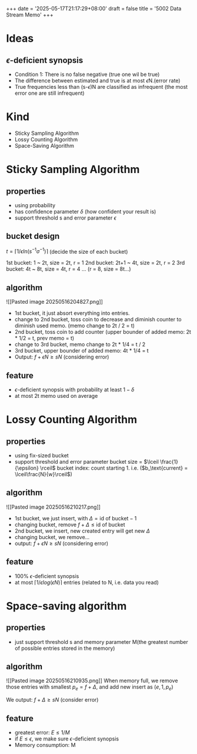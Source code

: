 +++
date = '2025-05-17T21:17:29+08:00'
draft = false 
title = '5002 Data Stream Memo'
+++
# Ideas
## $\epsilon$-deficient synopsis
- Condition 1: There is no false negative (true one wil be true)
- The difference between estimated and true is at most $\epsilon$N.(error rate)
- True frequencies less than (s-$\epsilon$)N are classified as infrequent (the most error one are still infrequent)

# Kind
- Sticky Sampling Algorithm
- Lossy Counting Algorithm
- Space-Saving Algorithm
# Sticky Sampling Algorithm
## properties
- using probability
- has confidence parameter $\delta$ (how confident your result is)
- support threshold s and error parameter $\epsilon$
## bucket design
$t = \lceil 1/ \epsilon ln(s^{-1}\sigma^{-1})\rceil$ (decide the size of each bucket)

1st bucket: 1 ~ 2t, size = 2t, r = 1
2nd bucket: 2t+1 ~ 4t, size = 2t, r = 2
3rd bucket: 4t ~ 8t, size = 4t, r = 4 ... (r = 8, size = 8t...)
## algorithm
![[Pasted image 20250516204827.png]]
- 1st bucket, it just absort everything into entries.
- change to 2nd bucket, toss coin to decrease and diminish counter to diminish used memo. (memo change to 2t / 2 = t)
- 2nd bucket, toss coin to add counter (upper bounder of added memo: 2t * 1/2 = t, prev memo = t)
- change to 3rd bucket, memo change to 2t * 1/4 = t / 2
- 3rd bucket, upper bounder of added memo: 4t * 1/4 = t
- Output: $f + \epsilon N \geq sN$ (considering error)  
## feature
- $\epsilon$-deficient synopsis with probability at least $1-\delta$
- at most 2t memo used on average

# Lossy Counting Algorithm
## properties
- using fix-sized bucket
- support threshold and error parameter
bucket size = $\lceil \frac{1}{\epsilon} \rceil$
bucket index: count starting 1. i.e. ($b_\text{current} = \lceil\frac{N}{w}\rceil$)
## algorithm
![[Pasted image 20250516210217.png]]
- 1st bucket, we just insert, with $\Delta = \text{id of bucket} - 1$ 
- changing bucket, remove $f + \Delta \leq \text{id of bucket}$
- 2nd bucket, we insert, new created entry will get new $\Delta$
- changing bucket, we remove...
- output: $f + \epsilon N \geq sN$ (considering error)
## feature
- 100% $\epsilon$-deficient synopsis
- at most $\lceil 1/\epsilon log(\epsilon N) \rceil$ entries (related to N, i.e. data you read)


# Space-saving algorithm
## properties
- just support threshold s and memory parameter M(the greatest number of possible entries stored in the memory)

## algorithm
![[Pasted image 20250516210935.png]]
When memory full, we remove those entries with smallest $p_e = f + \Delta$, and add new insert as $(e, 1, p_e)$

We output: $f + \Delta \geq sN$ (consider error)

## feature
- greatest error: $E \leq 1/M$
- if $E \leq \epsilon$, we make sure $\epsilon$-deficient synopsis
- Memory consumption: M


